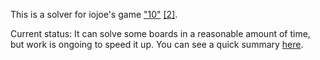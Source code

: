 This is a solver for iojoe's game ["10"](http://www.iojoe.com/10/) [[2]](http://www.youtube.com/watch?v=R04gRJHkeXk).

Current status:  It can solve some boards in a reasonable amount of time, but work is ongoing to speed it up.  You can see a quick summary [here](boards/difficulty.txt).
